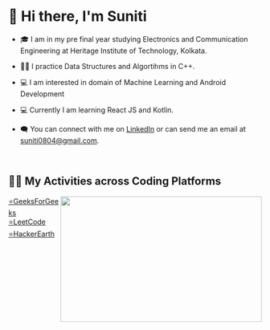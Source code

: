 <h1>👋 Hi there, I'm Suniti </h1>


- 🎓 I am in my pre final year studying Electronics and Communication Engineering at Heritage Institute of Technology, Kolkata. 
- 👩‍💻 I practice Data Structures and Algortihms in C++.
- 💻 I am interested in domain of Machine Learning and Android Development
- 💻 Currently I am learning React JS and Kotlin.
- 🗨 You can connect with me on [LinkedIn](https://www.linkedin.com/in/suniti-53173a1b1/) or can send me an email at suniti0804@gmail.com.                                     
  
  
  <br>
<p align="left"><h2>👩‍💻 My Activities across Coding Platforms </h2></p>
  <img align="right" width="400" height="250" src="https://cdn.dribbble.com/users/4055494/screenshots/15215756/media/d2b66c4ca0192aa26d103448b3d1518b.gif">
  
  <p align="left">
  <a href="https://auth.geeksforgeeks.org/user/suniti0804/practice/">⭐GeeksForGeeks</a> <br>
  <a href="https://leetcode.com/suniti0804/">⭐LeetCode</a> <br>
  <a href="https://www.hackerearth.com/@suniti0804">⭐HackerEarth</a>
  </br></br></br>
  
  </p>
<!---
<br><br><br><br>
<h2>📊 My GitHub Stats</h2>


<!---![](https://komarev.com/ghpvc/?username=suniti0804)

![GitHub stats](https://github-readme-stats.vercel.app/api?username=suniti0804&show_icons=true&theme=tokyonight)
<br><br><br>
[![GitHub Streak](https://github-readme-streak-stats.herokuapp.com/?user=suniti0804&theme=tokyonight)](https://git.io/streak-stats)  

<p align="center"> <img align="center" src="https://github-readme-stats.vercel.app/api?username=suniti0804&show_icons=true&theme=tokyonight" alt="suniti0804" /></p>

<p align="center"><img align="center" src="https://github-readme-streak-stats.herokuapp.com/?user=suniti0804&show_icons=true&theme=tokyonight_duo" alt="suniti0804" /></p>

<!-- ACTIVITY GRAPH TRACKER 
[![Suniti's github activity graph](https://activity-graph.herokuapp.com/graph?username=suniti0804&theme=react-dark)](https://github.com/suniti0804/github-readme-activity-graph)  


--->

</br></br></br></br>



 

            
                                                                    
 
<!---
suniti0804/suniti0804 is a ✨ special ✨ repository because its `README.md` (this file) appears on your GitHub profile.
You can click the Preview link to take a look at your changes.
--->
